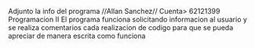 Adjunto la info del programa
//Allan Sanchez// Cuenta> 62121399 Programacion II
El programa funciona solicitando informacion al usuario y se realiza comentarios cada realizacion de codigo para que se pueda apreciar de manera escrita como funciona
